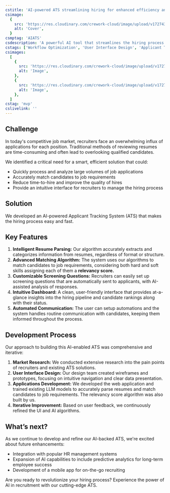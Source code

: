 ```yaml
---
cstitle: 'AI-powered ATS streamlining hiring for enhanced efficiency and ease.'
csimage:
  {
    src: 'https://res.cloudinary.com/crework-cloud/image/upload/v1727437882/casestudies/bd3e29b5-1901-4631-8fba-80bd2719a550.png',
    alt: 'Cover',
  }
csmptag: 'AIATS'
csdescription: 'A powerful AI tool that streamlines the hiring process by automatically screening resumes to match company-specific requirements.'
cstags: ['Workflow Optimization', 'User Interface Design', 'Applicant Tracking System (ATS)']
csimages:
  [
    {
      src: 'https://res.cloudinary.com/crework-cloud/image/upload/v1727437882/casestudies/bd3e29b5-1901-4631-8fba-80bd2719a550.png',
      alt: 'Image',
    },
    {
      src: 'https://res.cloudinary.com/crework-cloud/image/upload/v1727438129/casestudies/1147f532-ba2d-47bc-9628-c954b35acbbe.png',
      alt: 'Image',
    },
  ]
cstag: 'mvp'
cslivelink: ''
---
```


## Challenge

In today's competitive job market, recruiters face an overwhelming influx of applications for each position. Traditional methods of reviewing resumes are time-consuming and often lead to overlooking qualified candidates.

We identified a critical need for a smart, efficient solution that could:

- Quickly process and analyze large volumes of job applications
- Accurately match candidates to job requirements
- Reduce time-to-hire and improve the quality of hires
- Provide an intuitive interface for recruiters to manage the hiring process

## Solution

We developed an AI-powered Applicant Tracking System (ATS) that makes the hiring process easy and fast.

## Key Features

1. **Intelligent Resume Parsing:** Our algorithm accurately extracts and categorizes information from resumes, regardless of format or structure.
2. **Advanced Matching Algorithm:** The system uses our algorithms to match candidates to job requirements, considering both hard and soft skills assigning each of them a **relevancy score.**
3. **Customizable Screening Questions:** Recruiters can easily set up screening questions that are automatically sent to applicants, with AI-assisted analysis of responses.
4. **Intuitive Dashboard:** A clean, user-friendly interface that provides at-a-glance insights into the hiring pipeline and candidate rankings along with their status.
5. **Automated Communication:** The user can setup automations and the system handles routine communication with candidates, keeping them informed throughout the process.

## Development Process

Our approach to building this AI-enabled ATS was comprehensive and iterative:

1. **Market Research:** We conducted extensive research into the pain points of recruiters and existing ATS solutions.
2. **User Interface Design:** Our design team created wireframes and prototypes, focusing on intuitive navigation and clear data presentation.
3. **Applications Development:** We developed the web application and trained existing LLM models to accurately parse resumes and match candidates to job requirements. The relevancy score algorithm was also built by us.
4. **Iterative Improvement:** Based on user feedback, we continuously refined the UI and AI algorithms.

## What’s next?

As we continue to develop and refine our AI-backed ATS, we're excited about future enhancements:

- Integration with popular HR management systems
- Expansion of AI capabilities to include predictive analytics for long-term employee success
- Development of a mobile app for on-the-go recruiting

Are you ready to revolutionize your hiring process? Experience the power of AI in recruitment with our cutting-edge ATS.
